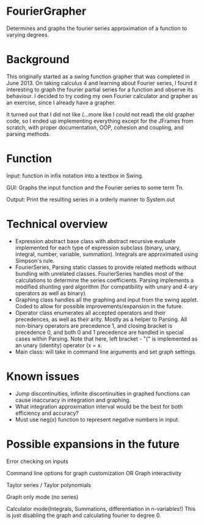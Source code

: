 FourierGrapher
==============

Determines and graphs the fourier series approximation of a function to varying degrees.


Background
=====
This originally started as a swing function grapher that was completed in June 2013.
On taking calculus 4 and learning about Fourier series, I found it interesting to graph the fourier partial series for a function
and observe its behaviour. I decided to try coding my own Fourier calculator and grapher as an exercise, since I already have a grapher. 

It turned out that I did not like (...more like I could not read) the old grapher code, so I ended up implementing everything except for the JFrames from scratch, with proper documentation, OOP, cohesion and coupling, and parsing methods.

Function 
=====
Input: function in infix notation into a textbox in Swing. 

GUI: Graphs the input function and the Fourier series to some term Tn.

Output: Print the resulting series in a orderly manner to System.out


Technical overview
======
- Expression abstract base class with abstract recursive evaluate implemented for each type of expression subclass (binary, unary, integral, number, variable, summation). Integrals are approximated using Simpson's rule.
- FourierSeries, Parsing static classes to provide related methods without bundling with unrelated classes. FourierSeries handles most of the calculations to determine the series coefficients. Parsing implements a modified shunting yard algorithm (for compatibility with unary and 4-ary operators as well as binary).
- Graphing class handles all the graphing and input from the swing applet. Coded to allow for possible improvements/expansion in the future. 
- Operator class enumerates all accepted operators and their precedences, as well as their arity. Mostly as a helper to Parsing. All non-binary operators are precedence 1, and closing bracket is precedence 0, and both 0 and 1 precedence are handled in special cases within Parsing. Note that here, left bracket - "(" is implemented as an unary (identity) operator (x = x. 
- Main class: will take in command line arguments and set graph settings.


Known issues
=========
- Jump discontinuities, infinite discontinuities in graphed functions can cause inaccuracy in integration and graphing.
- What integration approximation interval would be the best for both efficiency and accuracy?
- Must use neg(x) function to represent negative numbers in input. 



Possible expansions in the future
==========
Error checking on inputs

Command line options for graph customization
OR
Graph interactivity

Taylor series / Taylor polynomials

Graph only mode (no series)

Calculator mode(Integrals, Summations, differentiation in n-variables!)
This is just disabling the graph and calculating fourier to degree 0.


